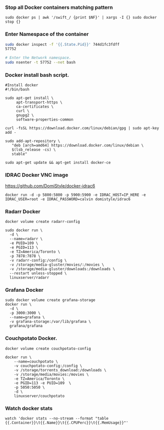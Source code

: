 ### Stop all Docker containers matching pattern
```shell
sudo docker ps | awk '/swift_/ {print $NF}' | xargs -I {} sudo docker stop {}
```

### Enter Namespace of the container
```bash
sudo docker inspect -f '{{.State.Pid}}' 744d1fc3fdff
57752

# Enter the Network namespace.
sudo nsenter -t 57752 --net bash     
```

### Docker install bash script.

```
#Install docker
#!/bin/bash

sudo apt-get install \
     apt-transport-https \
     ca-certificates \
     curl \
     gnupg2 \
     software-properties-common

curl -fsSL https://download.docker.com/linux/debian/gpg | sudo apt-key add -

sudo add-apt-repository \
   "deb [arch=amd64] https://download.docker.com/linux/debian \
   $(lsb_release -cs) \
   stable"

sudo apt-get update && apt-get install docker-ce
```


### IDRAC Docker VNC image

https://github.com/DomiStyle/docker-idrac6

```
docker run -d -p 5800:5800 -p 5900:5900 -e IDRAC_HOST=IP_HERE -e IDRAC_USER=root -e IDRAC_PASSWORD=calvin domistyle/idrac6
```

### Radarr Docker

```
docker volume create radarr-config

sudo docker run \
  -d \
  --name=radarr \
  -e PUID=109 \
  -e PGID=113 \
  -e TZ=America/Toronto \
  -p 7878:7878 \
  -v radarr-config:/config \
  -v /storage/media-gluster/movies/:/movies \
  -v /storage/media-gluster/downloads:/downloads \
  --restart unless-stopped \
  linuxserver/radarr
```

### Grafana Docker

```
sudo docker volume create grafana-storage
docker run \
  -d \
  -p 3000:3000 \
  --name=grafana \
  -v grafana-storage:/var/lib/grafana \
  grafana/grafana
```

### Couchpotato Docker.

```
docker volume create couchpotato-config

docker run \
    --name=couchpotato \
    -v couchpotato-config:/config \
    -v /storage/torrents_download:/downloads \
    -v /storage/media/movies:/movies \
    -e TZ=America/Toronto \
    -e PGID=113 -e PUID=109  \
    -p 5050:5050 \
    -d \
    linuxserver/couchpotato
```

### Watch docker stats
```
watch 'docker stats --no-stream --format "table {{.Container}}\t{{.Name}}\t{{.CPUPerc}}\t{{.MemUsage}}"'
```

